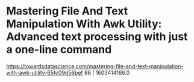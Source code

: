 # Mastering File And Text Manipulation With Awk Utility: Advanced text processing with just a one-line command
https://towardsdatascience.com/mastering-file-and-text-manipulation-with-awk-utility-65fc09d56bef
86 | 1603414166.0

